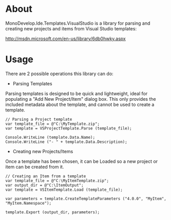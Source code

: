 About
========

MonoDevelop.Ide.Templates.VisualStudio is a library for parsing and creating
new projects and items from Visual Studio templates:

http://msdn.microsoft.com/en-us/library/6db0hwky.aspx

Usage
==================

There are 2 possible operations this library can do:

* Parsing Templates

Parsing templates is designed to be quick and lightweight, ideal for populating
a "Add New Project/Item" dialog box.  This only provides the included metadata
about the template, and cannot be used to create a template.

	// Parsing a Project template
	var template_file = @"C:\MyTemplate.zip";
	var template = VSProjectTemplate.Parse (template_file);
  
	Console.WriteLine (template.Data.Name);
	Console.WriteLine ("- " + template.Data.Description);

* Creating new Projects/Items

Once a template has been chosen, it can be Loaded so a new project or item
can be created from it.

	// Creating an Item from a template
	var template_file = @"C:\MyItemTemplate.zip";
	var output_dir = @"C:\ItemOutput";
	var template = VSItemTemplate.Load (template_file);
  
	var parameters = template.CreateTemplateParameters ("4.0.0", "MyItem", "MyItem.Namespace");
  
	template.Export (output_dir, parameters);